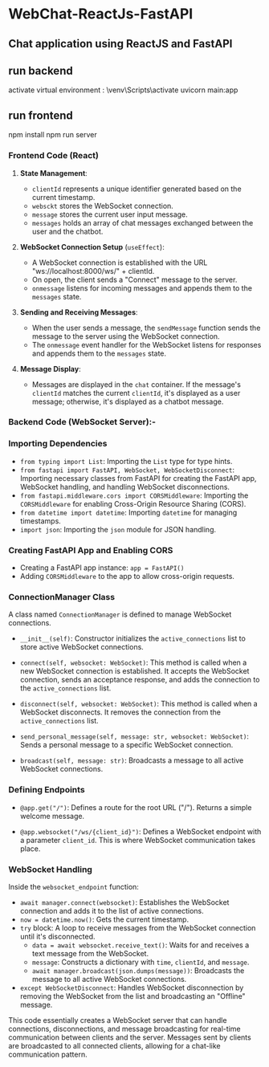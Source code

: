 # WebChat-ReactJs-FastAPI

## Chat application using ReactJS and FastAPI

## run backend
activate virtual environment : \venv\Scripts\activate
uvicorn main:app
## run frontend
npm install
npm run server

### Frontend Code (React)

1. **State Management**:
   - `clientId` represents a unique identifier generated based on the current timestamp.
   - `websckt` stores the WebSocket connection.
   - `message` stores the current user input message.
   - `messages` holds an array of chat messages exchanged between the user and the chatbot.

2. **WebSocket Connection Setup** (`useEffect`):
   - A WebSocket connection is established with the URL "ws://localhost:8000/ws/" + clientId.
   - On open, the client sends a "Connect" message to the server.
   - `onmessage` listens for incoming messages and appends them to the `messages` state.

3. **Sending and Receiving Messages**:
   - When the user sends a message, the `sendMessage` function sends the message to the server using the WebSocket connection.
   - The `onmessage` event handler for the WebSocket listens for responses and appends them to the `messages` state.

4. **Message Display**:
   - Messages are displayed in the `chat` container. If the message's `clientId` matches the current `clientId`, it's displayed as a user message; otherwise, it's displayed as a chatbot message.

### Backend Code (WebSocket Server):-

### Importing Dependencies

- `from typing import List`: Importing the `List` type for type hints.
- `from fastapi import FastAPI, WebSocket, WebSocketDisconnect`: Importing necessary classes from FastAPI for creating the FastAPI app, WebSocket handling, and handling WebSocket disconnections.
- `from fastapi.middleware.cors import CORSMiddleware`: Importing the `CORSMiddleware` for enabling Cross-Origin Resource Sharing (CORS).
- `from datetime import datetime`: Importing `datetime` for managing timestamps.
- `import json`: Importing the `json` module for JSON handling.

### Creating FastAPI App and Enabling CORS

- Creating a FastAPI app instance: `app = FastAPI()`
- Adding `CORSMiddleware` to the app to allow cross-origin requests.

### ConnectionManager Class

A class named `ConnectionManager` is defined to manage WebSocket connections.

- `__init__(self)`: Constructor initializes the `active_connections` list to store active WebSocket connections.

- `connect(self, websocket: WebSocket)`: This method is called when a new WebSocket connection is established. It accepts the WebSocket connection, sends an acceptance response, and adds the connection to the `active_connections` list.

- `disconnect(self, websocket: WebSocket)`: This method is called when a WebSocket disconnects. It removes the connection from the `active_connections` list.

- `send_personal_message(self, message: str, websocket: WebSocket)`: Sends a personal message to a specific WebSocket connection.

- `broadcast(self, message: str)`: Broadcasts a message to all active WebSocket connections.

### Defining Endpoints

- `@app.get("/")`: Defines a route for the root URL ("/"). Returns a simple welcome message.

- `@app.websocket("/ws/{client_id}")`: Defines a WebSocket endpoint with a parameter `client_id`. This is where WebSocket communication takes place.

### WebSocket Handling

Inside the `websocket_endpoint` function:

- `await manager.connect(websocket)`: Establishes the WebSocket connection and adds it to the list of active connections.
- `now = datetime.now()`: Gets the current timestamp.
- `try` block: A loop to receive messages from the WebSocket connection until it's disconnected.
  - `data = await websocket.receive_text()`: Waits for and receives a text message from the WebSocket.
  - `message`: Constructs a dictionary with `time`, `clientId`, and `message`.
  - `await manager.broadcast(json.dumps(message))`: Broadcasts the message to all active WebSocket connections.
- `except WebSocketDisconnect`: Handles WebSocket disconnection by removing the WebSocket from the list and broadcasting an "Offline" message.

This code essentially creates a WebSocket server that can handle connections, disconnections, and message broadcasting for real-time communication between clients and the server. Messages sent by clients are broadcasted to all connected clients, allowing for a chat-like communication pattern.
